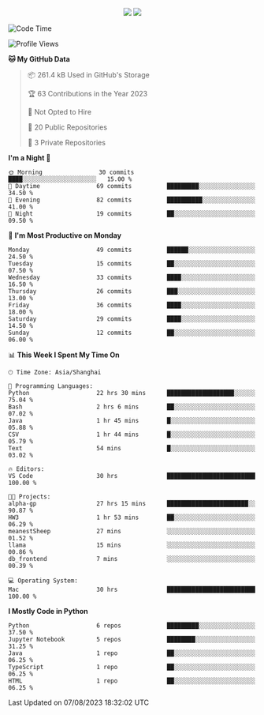 <p align="center">
    <img src = "https://github-readme-stats.vercel.app/api?username=Zheng-Yi-git&show_icons=true&theme=yeblu&hide_border=true&count_private=true">
    <img src = "https://github-readme-stats.vercel.app/api/top-langs/?username=Zheng-Yi-git&hide=html,css&theme=yeblu&layout=compact&hide_border=true&count_private=true&langs_count=8">
</p>

<!--START_SECTION:waka-->
![Code Time](http://img.shields.io/badge/Code%20Time-635%20hrs%2022%20mins-blue)

![Profile Views](http://img.shields.io/badge/Profile%20Views-5-blue)

**🐱 My GitHub Data** 

> 📦 261.4 kB Used in GitHub's Storage 
 > 
> 🏆 63 Contributions in the Year 2023
 > 
> 🚫 Not Opted to Hire
 > 
> 📜 20 Public Repositories 
 > 
> 🔑 3 Private Repositories 
 > 
**I'm a Night 🦉** 

```text
🌞 Morning                30 commits          ████░░░░░░░░░░░░░░░░░░░░░   15.00 % 
🌆 Daytime                69 commits          █████████░░░░░░░░░░░░░░░░   34.50 % 
🌃 Evening                82 commits          ██████████░░░░░░░░░░░░░░░   41.00 % 
🌙 Night                  19 commits          ██░░░░░░░░░░░░░░░░░░░░░░░   09.50 % 
```
📅 **I'm Most Productive on Monday** 

```text
Monday                   49 commits          ██████░░░░░░░░░░░░░░░░░░░   24.50 % 
Tuesday                  15 commits          ██░░░░░░░░░░░░░░░░░░░░░░░   07.50 % 
Wednesday                33 commits          ████░░░░░░░░░░░░░░░░░░░░░   16.50 % 
Thursday                 26 commits          ███░░░░░░░░░░░░░░░░░░░░░░   13.00 % 
Friday                   36 commits          ████░░░░░░░░░░░░░░░░░░░░░   18.00 % 
Saturday                 29 commits          ████░░░░░░░░░░░░░░░░░░░░░   14.50 % 
Sunday                   12 commits          ██░░░░░░░░░░░░░░░░░░░░░░░   06.00 % 
```


📊 **This Week I Spent My Time On** 

```text
🕑︎ Time Zone: Asia/Shanghai

💬 Programming Languages: 
Python                   22 hrs 30 mins      ███████████████████░░░░░░   75.04 % 
Bash                     2 hrs 6 mins        ██░░░░░░░░░░░░░░░░░░░░░░░   07.02 % 
Java                     1 hr 45 mins        █░░░░░░░░░░░░░░░░░░░░░░░░   05.88 % 
CSV                      1 hr 44 mins        █░░░░░░░░░░░░░░░░░░░░░░░░   05.79 % 
Text                     54 mins             █░░░░░░░░░░░░░░░░░░░░░░░░   03.02 % 

🔥 Editors: 
VS Code                  30 hrs              █████████████████████████   100.00 % 

🐱‍💻 Projects: 
alpha-gp                 27 hrs 15 mins      ███████████████████████░░   90.87 % 
HW3                      1 hr 53 mins        ██░░░░░░░░░░░░░░░░░░░░░░░   06.29 % 
meanestSheep             27 mins             ░░░░░░░░░░░░░░░░░░░░░░░░░   01.52 % 
llama                    15 mins             ░░░░░░░░░░░░░░░░░░░░░░░░░   00.86 % 
db_frontend              7 mins              ░░░░░░░░░░░░░░░░░░░░░░░░░   00.39 % 

💻 Operating System: 
Mac                      30 hrs              █████████████████████████   100.00 % 
```

**I Mostly Code in Python** 

```text
Python                   6 repos             █████████░░░░░░░░░░░░░░░░   37.50 % 
Jupyter Notebook         5 repos             ████████░░░░░░░░░░░░░░░░░   31.25 % 
Java                     1 repo              ██░░░░░░░░░░░░░░░░░░░░░░░   06.25 % 
TypeScript               1 repo              ██░░░░░░░░░░░░░░░░░░░░░░░   06.25 % 
HTML                     1 repo              ██░░░░░░░░░░░░░░░░░░░░░░░   06.25 % 
```




 Last Updated on 07/08/2023 18:32:02 UTC
<!--END_SECTION:waka-->
